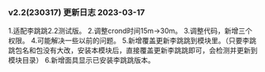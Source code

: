### v2.2(230317) 更新日志 2023-03-17
1.适配李跳跳2.2测试版。
2.调整crond时间15m->30m。
3.调整代码，新增三个权限。
4.可能解决一些以前的问题。
5.新增覆盖更新李跳跳到模块里。（只要李跳跳包名和包没有大改，安装本模块后，直接覆盖更新李跳跳即可，会检测并更新到模块目录）
6.新增面具显示已安装李跳跳版本。